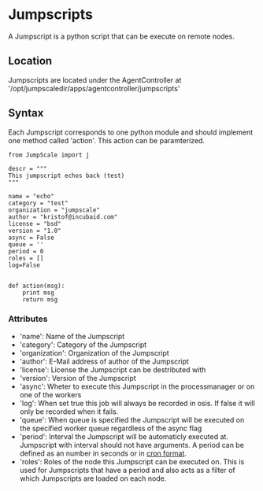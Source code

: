 Jumpscripts
===========

A Jumpscript is a python script that can be execute on remote nodes.

Location
--------

Jumpscripts are located under the AgentController at
'/opt/jumpscaledir/apps/agentcontroller/jumpscripts'

Syntax
------

Each Jumpscript corresponds to one python module and should implement
one method called 'action'. This action can be paramterized.

~~~~ {.sourceCode .python}
from JumpScale import j

descr = """
This jumpscript echos back (test)
"""

name = "echo"
category = "test"
organization = "jumpscale"
author = "kristof@incubaid.com"
license = "bsd"
version = "1.0"
async = False
queue = ''
period = 0
roles = []
log=False


def action(msg):
    print msg
    return msg
~~~~

### Attributes

-   'name': Name of the Jumpscript
-   'category': Category of the Jumpscript
-   'organization': Organization of the Jumpscript
-   'author': E-Mail address of author of the Jumpscript
-   'license': License the Jumpscript can be destributed with
-   'version': Version of the Jumpscript
-   'async': Wheter to execute this Jumpscript in the processmanager or
    on one of the workers
-   'log': When set true this job will always be recorded in osis. If
    false it will only be recorded when it fails.
-   'queue': When queue is specified the Jumpscript will be executed on
    the specified worker queue regardless of the async flag
-   'period': Interval the Jumpscript will be automaticly executed at.
    Jumpscript with interval should not have arguments. A period can be
    defined as an number in seconds or in [cron
    format](http://www.nncron.ru/help/EN/working/cron-format.htm).
-   'roles': Roles of the node this Jumpscript can be executed on. This
    is used for Jumpscripts that have a period and also acts as a filter
    of which Jumpscripts are loaded on each node.


